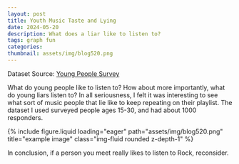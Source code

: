 ```yaml
---
layout: post
title: Youth Music Taste and Lying
date: 2024-05-20
description: What does a liar like to listen to?
tags: graph fun
categories:
thumbnail: assets/img/blog520.png
---
```


Dataset Source: [Young People Survey](https://www.kaggle.com/datasets/miroslavsabo/young-people-survey/data)

What do young people like to listen to? How about more importantly, what do young liars listen to? In all seriousness, I felt it was interesting to see what sort of music people that lie like to keep repeating on their playlist. The dataset I used surveyed people ages 15-30, and had about 1000 responders.

<div class="row">
    <div class="col-sm mt-3 mt-md-0">
        {% include figure.liquid loading="eager" path="assets/img/blog520.png" title="example image" class="img-fluid rounded z-depth-1" %}
    </div>
</div>

In conclusion, if a person you meet really likes to listen to Rock, reconsider.